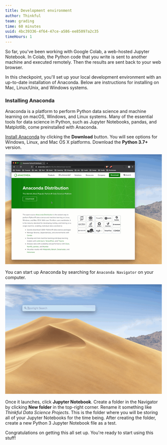 ```yaml
---
title: Development environment
author: Thinkful
team: grading
time: 60 minutes
uuid: 4bc39336-4f64-47ce-a586-ee85097a2c35
timeHours: 1
---
```


So far, you've been working with Google Colab, a web-hosted Jupyter Notebook. In Colab, the Python code that you write is sent to another machine and executed remotely. Then the results are sent back to your web browser.

In this checkpoint, you'll set up your local development environment with an up-to-date installation of Anaconda. Below are instructions for installing on Mac, Linux/Unix, and Windows systems. 


### Installing Anaconda

Anaconda is a platform to perform Python data science and machine learning on macOS, Windows, and Linux systems. Many of the essential tools for data science in Python, such as Jupyter Notebooks, pandas, and Matplotlib, come preinstalled with Anaconda. 

[Install Anaconda](https://www.anaconda.com/distribution/) by clicking the **Download** button. You will see options for Windows, Linux, and Mac OS X platforms. Download the **Python 3.7+** version.

![download anaconda](installing_anaconda.gif)

You can start up Anaconda by searching for `Anaconda Navigator` on your computer.

![create a folder](create_jupyter_notebook.gif)

Once it launches, click **Jupyter Notebook**. Create a folder in the Navigator by clicking **New folder** in the top-right corner. Rename it something like *Thinkful Data Science Projects*. This is the folder where you will be storing all of your Jupyter Notebooks for the time being. After creating the folder, create a new Python 3 Jupyter Notebook file as a test. 

Congratulations on getting this all set up. You're ready to start using this stuff!
